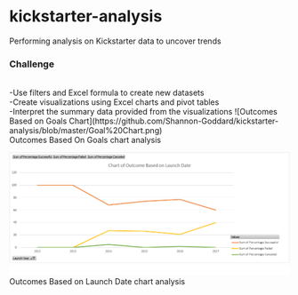 # kickstarter-analysis
Performing analysis on Kickstarter data to uncover trends
### Challenge
<br/>
-Use filters and Excel formula to create new datasets
<br/>
-Create visualizations using Excel charts and pivot tables
<br/>
-Interpret the summary data provided from the visualizations
![Outcomes Based on Goals Chart](https://github.com/Shannon-Goddard/kickstarter-analysis/blob/master/Goal%20Chart.png)
 <br/>
 Outcomes Based On Goals chart analysis
 
 ![Launch Date Chart](https://github.com/Shannon-Goddard/kickstarter-analysis/blob/master/Launch%20Date%20Chart.png)
 <br/>
Outcomes Based on Launch Date chart analysis
<br/>


